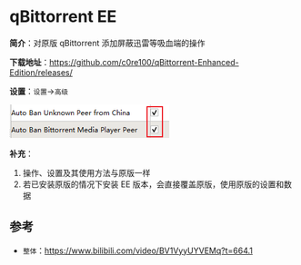 # qBittorrent EE

**简介**：对原版 qBittorrent 添加屏蔽迅雷等吸血端的操作

**下载地址**：<https://github.com/c0re100/qBittorrent-Enhanced-Edition/releases/>

**设置**：`设置`->`高级`

<img src="https://raw.githubusercontent.com/Soooooox/Image-Hosting-Service/main/20250222134006.png" alt="20250222134006">

**补充**：

1. 操作、设置及其使用方法与原版一样
2. 若已安装原版的情况下安装 EE 版本，会直接覆盖原版，使用原版的设置和数据

## 参考

- `整体`：<https://www.bilibili.com/video/BV1VyyUYVEMq?t=664.1>
